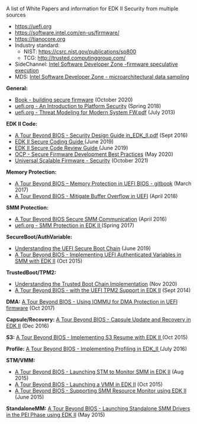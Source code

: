 A list of White Papers and information for EDK II Security from multiple sources
* https://uefi.org
* https://software.intel.com/en-us/firmware/
* https://tianocore.org
* Industry standard:
  * NIST: https://csrc.nist.gov/publications/sp800 <br>
  * TCG: http://trusted.computinggroup.com/
* SideChannel: [Intel Software Developer Zone -firmware speculative execution](https://software.intel.com/security-software-guidance/insights/host-firmware-speculative-execution-side-channel-mitigation)
* MDS: [Intel Software Developer Zone - microarchitectural data sampling](https://software.intel.com/security-software-guidance/insights/deep-dive-intel-analysis-microarchitectural-data-sampling)


**General:**
* [Book - building secure firmware](https://www.amazon.com/Building-Secure-Firmware-Armoring-Foundation/dp/1484261054) (October 2020)
* [uefi.org - An Introduction to Platform Security](http://www.uefi.org/sites/default/files/resources/Intel_An%20Introduction%20to%20Platform%20.pdf) (Spring 2018)
* [uefi.org - Threat Modeling for Modern System FW.pdf](http://www.uefi.org/sites/default/files/resources/Intel-UEFI-ThreatModel.pdf) (July 2013)

**EDK II Code:**
* [A Tour Beyond BIOS - Security Design Guide in_EDK_II.pdf](https://github.com/tianocore-docs/Docs/raw/master/White_Papers/A_Tour_Beyond_BIOS_Security_Design_Guide_in_EDK_II.pdf) (Sept 2016)
* [EDK II Secure Coding Guide ](https://tianocore-docs.github.io/EDK_II_Secure_Coding_Guide/draft/) (June 2019) 
* [EDK II Secure Code Review Guide ](https://tianocore-docs.github.io/EDK_II_Secure_Code_Review_Guide/draft/) (June 2019)
* [OCP - Secure Firmware Development Best Practices](https://github.com/opencomputeproject/Security/blob/master/SecureFirmwareDevelopmentBestPractices.md) (May 2020)
* [Universal Scalable Firmware - Security](https://universalscalablefirmware.github.io/documentation/5_security.html) (October 2021)

**Memory Protection:**
* [A Tour Beyond BIOS – Memory Protection in UEFI BIOS - gitbook](https://edk2-docs.gitbook.io/a-tour-beyond-bios-memory-protection-in-uefi-bios)  (March 2017)
* [A Tour Beyond BIOS - Mitigate Buffer Overflow in UEFI](https://tianocore-docs.github.io/ATBB-Mitigate_Buffer_Overflow_in_UEFI/draft/) (April 2018)

**SMM Protection:**
* [A Tour Beyond BIOS Secure SMM Communication](https://github.com/tianocore-docs/Docs/raw/master/White_Papers/A_Tour_Beyond_BIOS_Secure_SMM_Communication.pdf) (April 2016)
* [uefi.org - SMM Protection in EDK II ](http://www.uefi.org/sites/default/files/resources/Jiewen%20Yao%20-%20SMM%20Protection%20in%20%20EDKII_Intel.pdf) (Spring 2017)

**SecureBoot/AuthVariable:**
* [Understanding the UEFI Secure Boot Chain](https://tianocore-docs.github.io/Understanding_UEFI_Secure_Boot_Chain/draft/) (June 2019)
* [A Tour Beyond BIOS - Implementing UEFI Authenticated Variables in SMM with EDK II](https://github.com/tianocore-docs/Docs/raw/master/White_Papers/A_Tour_Beyond_BIOS_Implementing_UEFI_Authenticated_Variables_in_SMM_with_EDKII_V2.pdf) (Oct 2015)

**TrustedBoot/TPM2:**
* [Understanding the Trusted Boot Chain Implementation](https://tianocore-docs.github.io/edk2-TrustedBootChain/release-1.00/edk2-TrustedBootChain-release-1.00.pdf) (Nov 2020)
* [A Tour Beyond BIOS - with the UEFI TPM2 Support in EDK II](https://software.intel.com/sites/default/files/managed/94/2d/a_tour_beyond_bios_implementing_tpm2_support_in_edkii.pdf) (Sept 2014)

**DMA:**
[A Tour Beyond BIOS - Using IOMMU for DMA Protection in UEFI firmware](https://software.intel.com/sites/default/files/managed/8d/88/intel-whitepaper-using-iommu-for-dma-protection-in-uefi.pdf) (Oct 2017)

**Capsule/Recovery:**
[A Tour Beyond BIOS - Capsule Update and Recovery in EDK II](https://github.com/tianocore-docs/Docs/raw/master/White_Papers/A_Tour_Beyond_BIOS_Capsule_Update_and_Recovery_in_EDK_II.pdf) (Dec 2016)

**S3:**
[A Tour Beyond BIOS - Implementing S3 Resume with EDK II ](https://github.com/tianocore-docs/Docs/raw/master/White_Papers/A_Tour_Beyond_BIOS_Implementing_S3_resume_with_EDKII_V2.pdf) (Oct 2015)

**Profile:**
[A Tour Beyond BIOS - Implementing Profiling in EDK_II ](https://github.com/tianocore-docs/Docs/raw/master/White_Papers/A_Tour_Beyond_BIOS_Implementing_Profiling_in_EDK_II.pdf) (July 2016)

**STM/VMM:**
* [A Tour Beyond BIOS -  Launching STM to Monitor SMM in EDK II](https://www.intel.com/content/dam/develop/external/us/en/documents/a-tour-beyond-bios-launching-stm-to-monitor-smm-in-efi-developer-kit-ii-819978.pdf) (Aug 2015)
* [ A Tour Beyond BIOS - Launching a VMM in EDK II](https://www.intel.com/content/dam/develop/external/us/en/documents/a-tour-beyond-bios-launching-vmm-in-efi-developer-kit-ii-0-819978.pdf) (Oct 2015)
* [A Tour Beyond BIOS - Supporting SMM Resource Monitor using EDK II ](https://docplayer.net/18646000-A-tour-beyond-bios-supporting-an-smm-resource-monitor-using-the-efi-developer-kit-ii.html) (June 2015)

**StandaloneMM:**
[A Tour Beyond BIOS - Launching Standalone SMM Drivers in the PEI Phase using EDK II](https://raw.githubusercontent.com/vincentjzimmer/Documents/master/A_Tour_Beyond_BIOS_Launching_Standalone_SMM_Drivers_in_PEI_using_the_EFI_Developer_Kit_II.pdf) (May 2015)
